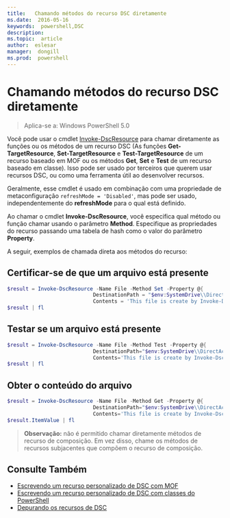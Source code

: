 ```yaml
---
title:   Chamando métodos do recurso DSC diretamente
ms.date:  2016-05-16
keywords:  powershell,DSC
description:  
ms.topic:  article
author:  eslesar
manager:  dongill
ms.prod:  powershell
---
```


# Chamando métodos do recurso DSC diretamente

>Aplica-se a: Windows PowerShell 5.0

Você pode usar o cmdlet [Invoke-DscResource](https://technet.microsoft.com/en-us/library/mt517869.aspx) para chamar diretamente as funções ou os métodos de um recurso DSC (As funções **Get-TargetResource**, **Set-TargetResource** e **Test-TargetResource** de um recurso baseado em MOF ou os métodos **Get**, **Set** e **Test** de um recurso baseado em classe). 
Isso pode ser usado por terceiros que querem usar recursos DSC, ou como uma ferramenta útil ao desenvolver recursos. 

Geralmente, esse cmdlet é usado em combinação com uma propriedade de metaconfiguração `refreshMode = 'Disabled'`, mas pode ser usado, independentemente do **refreshMode** para o qual está definido.

Ao chamar o cmdlet **Invoke-DscResource**, você especifica qual método ou função chamar usando o parâmetro **Method**. Especifique as propriedades do recurso passando uma tabela de hash como o valor do parâmetro **Property**.

A seguir, exemplos de chamada direta aos métodos do recurso:

## Certificar-se de que um arquivo está presente

```powershell
$result = Invoke-DscResource -Name File -Method Set -Property @{
                            DestinationPath = "$env:SystemDrive\\DirectAccess.txt";
                            Contents = 'This file is create by Invoke-DscResource'} -Verbose
$result | fl
```

## Testar se um arquivo está presente

```powershell
$result = Invoke-DscResource -Name File -Method Test -Property @{
                            DestinationPath="$env:SystemDrive\\DirectAccess.txt";
                            Contents='This file is create by Invoke-DscResource'} -Verbose
$result | fl
```

## Obter o conteúdo do arquivo

```powershell
$result = Invoke-DscResource -Name File -Method Get -Property @{
                            DestinationPath="$env:SystemDrive\\DirectAccess.txt";
                            Contents='This file is create by Invoke-DscResource'} -Verbose
$result.ItemValue | fl
```

>**Observação:** não é permitido chamar diretamente métodos de recurso de composição. Em vez disso, chame os métodos de recursos subjacentes que compõem o recurso de composição.

## Consulte Também
- [Escrevendo um recurso personalizado de DSC com MOF](authoringResourceMOF.md) 
- [Escrevendo um recurso personalizado de DSC com classes do PowerShell](authoringResourceClass.md)
- [Depurando os recursos de DSC](debugResource.md)



<!--HONumber=May16_HO3-->


